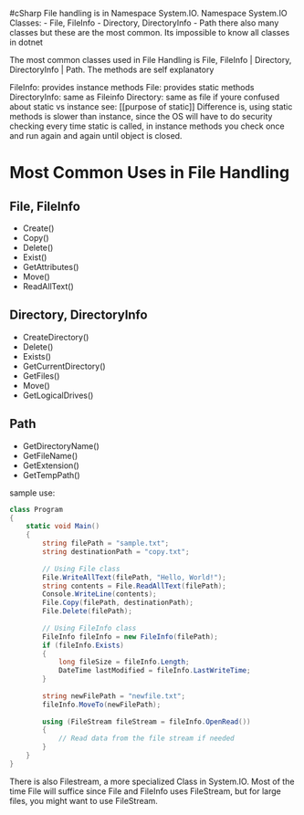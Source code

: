 #cSharp 
File handling is in Namespace System.IO.
Namespace System.IO 
	Classes:
		- File, FileInfo
		- Directory, DirectoryInfo
		- Path
		there also many classes but these are the most common. Its impossible to know all classes in dotnet

The most common classes used in File Handling is  File, FileInfo | Directory, DirectoryInfo | Path. The methods are self explanatory

FileInfo: provides instance methods
File: provides static methods
DirectoryInfo: same as Fileinfo
Directory: same as file
if youre confused about static vs instance see: [[purpose of static]]
Difference is, using static methods is slower than instance, since the OS will have to do security checking every time static is called, in instance methods you check once and run again and again until object is closed.
# Most Common Uses in File Handling
## File, FileInfo
- Create()
- Copy()
- Delete()
- Exist()
- GetAttributes()
- Move()
- ReadAllText()
## Directory, DirectoryInfo
  - CreateDirectory()
  - Delete()
  - Exists()
  - GetCurrentDirectory()
  - GetFiles()
  - Move()
  - GetLogicalDrives()
## Path
- GetDirectoryName()
- GetFileName()
- GetExtension()
- GetTempPath()

sample use:
```c#
class Program
{
    static void Main()
    {
        string filePath = "sample.txt";
        string destinationPath = "copy.txt";
        
        // Using File class
        File.WriteAllText(filePath, "Hello, World!");
        string contents = File.ReadAllText(filePath);
        Console.WriteLine(contents);
        File.Copy(filePath, destinationPath);
        File.Delete(filePath);
        
        // Using FileInfo class
        FileInfo fileInfo = new FileInfo(filePath);
        if (fileInfo.Exists)
        {
            long fileSize = fileInfo.Length;
            DateTime lastModified = fileInfo.LastWriteTime;
        }
        
        string newFilePath = "newfile.txt";
        fileInfo.MoveTo(newFilePath);
        
        using (FileStream fileStream = fileInfo.OpenRead())
        {
            // Read data from the file stream if needed
        }
    }
}
```

There is also Filestream, a more specialized Class in System.IO. Most of the time File will suffice since File and FileInfo uses FileStream, but for large files, you might want to use FileStream.